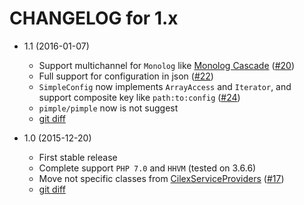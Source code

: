CHANGELOG for 1.x
=================

* 1.1 (2016-01-07)

  * Support multichannel for `Monolog` like [Monolog Cascade](https://github.com/theorchard/monolog-cascade)
  ([#20](/../../issues/20))
  * Full support for configuration in json ([#22](/../../issues/22))
  * `SimpleConfig` now implements `ArrayAccess` and `Iterator`, and support composite key like `path:to:config`
  ([#24](/../../issues/24))
  * `pimple/pimple` now is not suggest
  * [git diff](/../../compare/1.0.2...1.1)

* 1.0 (2015-12-20)

  * First stable release
  * Complete support `PHP 7.0` and `HHVM` (tested on 3.6.6)
  * Move not specific classes from [CilexServiceProviders](https://github.com/kamilsk/CilexServiceProviders)
  ([#17](/../../issues/17))
  * [git diff](/../../compare/0.4.2...1.0)
